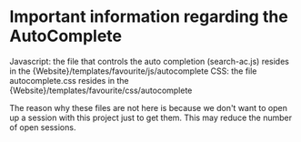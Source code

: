 # Important information regarding the AutoComplete

Javascript: the file that controls the auto completion (search-ac.js) resides in the {Website}/templates/favourite/js/autocomplete
CSS: the file autocomplete.css resides in the {Website}/templates/favourite/css/autocomplete

The reason why these files are not here is because we don't want to open up a session with this project just to get them.
This may reduce the number of open sessions.